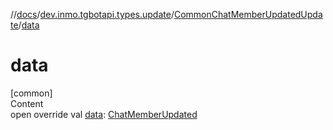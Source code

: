 //[docs](../../../index.md)/[dev.inmo.tgbotapi.types.update](../index.md)/[CommonChatMemberUpdatedUpdate](index.md)/[data](data.md)



# data  
[common]  
Content  
open override val [data](data.md): [ChatMemberUpdated](../../dev.inmo.tgbotapi.types/-chat-member-updated/index.md)  



